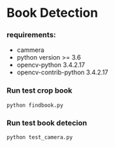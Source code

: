 # Book Detection

### requirements:
- cammera
- python version >= 3.6
- opencv-python 3.4.2.17
- opencv-contrib-python 3.4.2.17
### Run test crop book
    python findbook.py
### Run test book detecion
    python test_camera.py